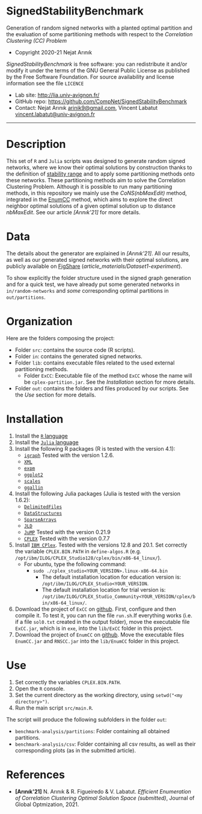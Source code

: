 # SignedStabilityBenchmark
Generation of random signed networks with a planted optimal partition and the evaluation of some partitioning methods with respect to the *Correlation Clustering (CC) Problem*

* Copyright 2020-21 Nejat Arınık

*SignedStabilityBenchmark* is free software: you can redistribute it and/or modify it under the terms of the GNU General Public License as published by the Free Software Foundation. For source availability and license information see the file `LICENCE`

* Lab site: http://lia.univ-avignon.fr/
* GitHub repo: https://github.com/CompNet/SignedStabilityBenchmark
* Contact: Nejat Arınık <arinik9@gmail.com>, Vincent Labatut <vincent.labatut@univ-avignon.fr>


-----------------------------------------------------------------------

# Description
This set of `R` and `Julia` scripts was designed to generate random signed networks, where we know their optimal solutions by construction thanks to the definition of [stability range](https://doi.org/10.1145/1553374.1553473) and to apply some partitioning methods onto these networks. These partitioning methods aim to solve the Correlation Clustering Problem. Although it is possible to run many partitioning methods, in this repository we mainly use the *CoNS(nbMaxEdit)* method, integrated in the [EnumCC](https://github.com/CompNet/EnumCC) method, which aims to explore the direct neighbor optimal solutions of a given optimal solution up to distance *nbMaxEdit*. See our article *[Arınık'21]* for more details.


# Data
The details about the generator are explained in *[Arınık'21]*. All our results, as well as our generated signed networks with their optimal solutions, are publicly available on [FigShare](https://doi.org/10.6084/m9.figshare.15043911) (*article_materials/Dataset1-experiment*).

To show explicitly the folder structure used in the signed graph generation and for a quick test, we have already put some generated networks in `in/random-networks` and *some* corresponding optimal partitions in `out/partitions`. 


# Organization
Here are the folders composing the project:
* Folder `src`: contains the source code (R scripts).
* Folder `in`: contains the generated signed networks. 
* Folder `lib`: contains executable files related to the used external partitioning methods.
  * Folder `ExCC`: Executable file of the method `ExCC` whose the name will be `cplex-partition.jar`. See the *Installation* section for more details.
* Folder `out`: contains the folders and files produced by our scripts. See the *Use* section for more details.


# Installation
1. Install the [`R` language](https://www.r-project.org)
2. Install the [`Julia` language](https://julialang.org)
3. Install the following R packages (R is tested with the version 4.1):
   * [`igraph`](http://igraph.org/r/) Tested with the version 1.2.6.
   * [`XML`](https://cran.r-project.org/web/packages/XML/index.html)
   * [`expm`](todo)
   * [`ggplot2`](todo)
   * [`scales`](todo)
   * [`ggallin`](todo)
4. Install the following Julia packages (Julia is tested with the version 1.6.2):
   * [`DelimitedFiles`](https://docs.julialang.org/en/v1/stdlib/DelimitedFiles/)
   * [`DataStructures`](https://github.com/JuliaCollections/DataStructures.jl)
   * [`SparseArrays`](https://docs.julialang.org/en/v1/stdlib/SparseArrays/)
   * [`JLD`](https://github.com/JuliaIO/JLD.jl)
   * [`JuMP`](https://jump.dev/JuMP.jl/stable/) Tested with the version 0.21.9
   * [`CPLEX`](https://github.com/jump-dev/CPLEX.jl) Tested with the version 0.7.7
5. Install [`IBM CPlex`](https://www.ibm.com/developerworks/community/blogs/jfp/entry/CPLEX_Is_Free_For_Students?lang=en). Tested with the versions 12.8 and 20.1. Set correctly the variable `CPLEX.BIN.PATH` in `define-algos.R` (e.g. `/opt/ibm/ILOG/CPLEX_Studio128/cplex/bin/x86-64_linux/`).
   * For ubuntu, type the following command:
     * `sudo ./cplex_studio<YOUR_VERSION>.linux-x86-64.bin` 
       * The default installation location for education version is: `/opt/ibm/ILOG/CPLEX_Studio<YOUR_VERSION`.
       * The default installation location for trial version is: `/opt/ibm/ILOG/CPLEX_Studio_Community<YOUR_VERSION/cplex/bin/x86-64_linux/`.
6. Download the project of `ExCC` on [github](https://github.com/CompNet/ExCC). First, configure and then compile it. To test it, you can run the file `run.sh`.If everything works (i.e. if a file `sol0.txt` created in the output folder), move the executable file `ExCC.jar`, which is in `exe`, into the `lib/ExCC` folder in this project.
7. Download the project of `EnumCC` on [github](https://github.com/CompNet/EnumCC). Move the executable files `EnumCC.jar` and `RNSCC.jar` into the `lib/EnumCC` folder in this project.


# Use
1. Set correctly the variables `CPLEX.BIN.PATH`.
2. Open the `R` console.
3. Set the current directory as the working directory, using `setwd("<my directory>")`.
4. Run the main script `src/main.R`.


The script will produce the following subfolders in the folder `out`:
* `benchmark-analysis/partitions`: Folder containing all obtained partitions.
* `benchmark-analysis/csv`: Folder containing all csv results, as well as their corresponding plots (as in the submitted article).



# References
* **[Arınık'21]** N. Arınık & R. Figueiredo & V. Labatut. *Efficient Enumeration of Correlation Clustering Optimal Solution Space (submitted)*, Journal of Global Optmization, 2021.
